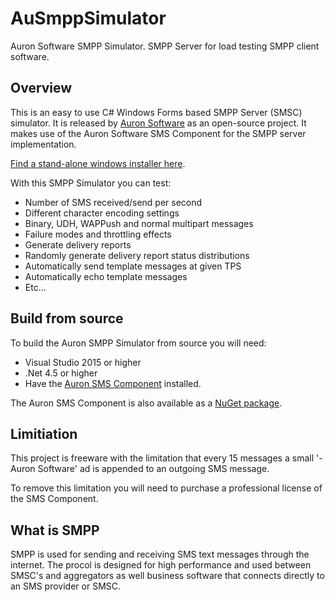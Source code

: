 # AuSmppSimulator
Auron Software SMPP Simulator. SMPP Server for load testing SMPP client software.

## Overview
This is an easy to use C# Windows Forms based SMPP Server (SMSC) simulator. It is released by [Auron Software](https://www.auronsoftware.com) as an open-source project. It makes use of the Auron Software SMS Component for the SMPP server implementation.

[Find a stand-alone windows installer here](https://www.auronsoftware.com/download/).

With this SMPP Simulator you can test:
  - Number of SMS received/send per second
  - Different character encoding settings
  - Binary, UDH, WAPPush and normal multipart messages
  - Failure modes and throttling effects
  - Generate delivery reports
  - Randomly generate delivery report status distributions
  - Automatically send template messages at given TPS
  - Automatically echo template messages
  - Etc...

## Build from source
To build the Auron SMPP Simulator from source you will need:
 - Visual Studio 2015 or higher
 - .Net 4.5 or higher
 - Have the [Auron SMS Component](https://www.auronsoftware.com/download/) installed.
 
The Auron SMS Component is also available as a [NuGet package](https://www.nuget.org/packages/AxSms/).

## Limitiation
This project is freeware with the limitation that every 15 messages a small '- Auron Software' ad is appended to an outgoing SMS message.

To remove this limitation you will need to purchase a professional license of the SMS Component. 

## What is SMPP

SMPP is used for sending and receiving SMS text messages through the internet. The procol is designed for high performance and used between SMSC's and aggregators as well business software that connects directly to an SMS provider or SMSC.
